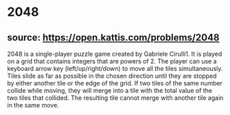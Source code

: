 # 2048
## source: https://open.kattis.com/problems/2048

2048 is a single-player puzzle game created by Gabriele Cirulli1. It is played on a grid that contains integers that are powers of 2. The player can use a keyboard arrow key (left/up/right/down) to move all the tiles simultaneously. Tiles slide as far as possible in the chosen direction until they are stopped by either another tile or the edge of the grid. If two tiles of the same number collide while moving, they will merge into a tile with the total value of the two tiles that collided. The resulting tile cannot merge with another tile again in the same move.